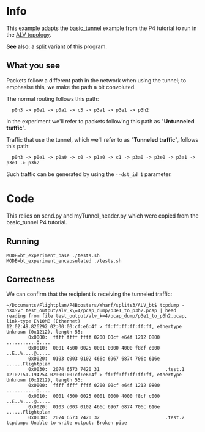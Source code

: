 # Info
This example adapts the
[basic_tunnel](https://github.com/p4lang/tutorials/tree/master/exercises/basic_tunnel)
example from the P4 tutorial to run in the [ALV topology](../../ALV/README.md).

**See also**: a [split](../ALV_bt_1) variant of this program.

## What you see
Packets follow a different path in the network when using the tunnel; to emphasise this, we make the path a bit convoluted.

The normal routing follows this path:
```
  p0h3 -> p0e1 -> p0a1 -> c3 -> p3a1 -> p3e1 -> p3h2
```
In the experiment we'll refer to packets following this path as "**Untunneled traffic**".

Traffic that use the tunnel, which we'll refer to as "**Tunneled traffic**",
follows this path:
```
  p0h3 -> p0e1 -> p0a0 -> c0 -> p1a0 -> c1 -> p3a0 -> p3e0 -> p3a1 -> p3e1 -> p3h2
```
Such traffic can be generated by using the `--dst_id 1` parameter.


# Code

This relies on send.py and myTunnel_header.py which were copied from the basic_tunnel P4 tutorial.

## Running
```
MODE=bt_experiment_base ./tests.sh
MODE=bt_experiment_encapsulated ./tests.sh
```

## Correctness
We can confirm that the recipient is receiving the tunneled traffic:
```
~/Documents/Flightplan/P4Boosters/Wharf/splits3/ALV_bt$ tcpdump -nXXSvr test_output/alv_k\=4/pcap_dump/p3e1_to_p3h2.pcap | head
reading from file test_output/alv_k=4/pcap_dump/p3e1_to_p3h2.pcap, link-type EN10MB (Ethernet)
12:02:49.826292 02:00:00:cf:e6:4f > ff:ff:ff:ff:ff:ff, ethertype Unknown (0x1212), length 55: 
        0x0000:  ffff ffff ffff 0200 00cf e64f 1212 0800  ...........O....
        0x0010:  0001 4500 0025 0001 0000 4000 f8cf c000  ..E..%....@.....
        0x0020:  0103 c003 0102 466c 6967 6874 706c 616e  ......Flightplan
        0x0030:  2074 6573 7420 31                        .test.1
12:02:51.194254 02:00:00:cf:e6:4f > ff:ff:ff:ff:ff:ff, ethertype Unknown (0x1212), length 55: 
        0x0000:  ffff ffff ffff 0200 00cf e64f 1212 0800  ...........O....
        0x0010:  0001 4500 0025 0001 0000 4000 f8cf c000  ..E..%....@.....
        0x0020:  0103 c003 0102 466c 6967 6874 706c 616e  ......Flightplan
        0x0030:  2074 6573 7420 32                        .test.2
tcpdump: Unable to write output: Broken pipe
```
